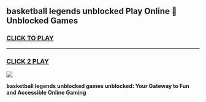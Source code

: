 
## basketball legends unblocked Play Online 👋 Unblocked Games
<h3>
<a href="https://premium.freeplayer.one?title=basketball_legends_unblocked&ref=19F">CLICK TO PLAY</a></h3>
<hr>

<h3>
<a href="https://premium.freeplayer.one?title=basketball_legends_unblocked&ref=19F">CLICK 2 PLAY</a>
  
</h3>

<a href="https://premium.freeplayer.one?title=basketball_legends_unblocked&ref=19F"><img src="https://clearcache.store/games.png"></a>


**basketball legends unblocked games unblocked: Your Gateway to Fun and Accessible Online Gaming**
